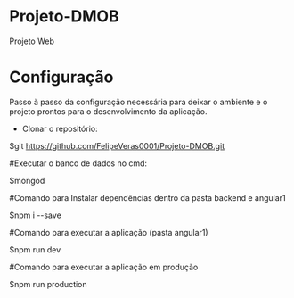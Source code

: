 # Projeto-DMOB
Projeto Web

# Configuração

Passo à passo da configuração necessária para deixar o ambiente e o projeto prontos para o desenvolvimento da aplicação.

* Clonar o repositório:

$git https://github.com/FelipeVeras0001/Projeto-DMOB.git

#Executar o banco de dados no cmd:

$mongod

#Comando para Instalar dependências dentro da pasta backend e angular1

$npm i --save

#Comando para executar a aplicação (pasta angular1)

$npm run dev

#Comando para executar a aplicação em produção

$npm run production

